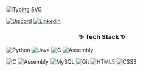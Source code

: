 [![Typing SVG](https://readme-typing-svg.herokuapp.com?font=Fira+Code&pause=1000&color=00F718&width=200&lines=Hi+There!;I'm+Malek)](https://git.io/typing-svg)

[![Discord](https://img.shields.io/badge/Discord-5865F2?style=flat-square&logo=discord&logoColor=white)](https://discord.gg/mylink)
[![LinkedIn](https://img.shields.io/badge/LinkedIn-0A66C2?style=flat-square&logo=linkedin&logoColor=white)](https://linkedin.com/in/myprofile)
</p>

<h3 align="center">✨ Tech Stack ✨</h3>
<p align="center">
  
![Python](https://img.shields.io/badge/Python-3776AB?style=for-the-badge&logo=python&logoColor=white&labelColor=306998&color=FFD43B)
![Java](https://img.shields.io/badge/Java-007396?style=for-the-badge&logo=openjdk&logoColor=white&labelColor=5382A1)
![C](https://img.shields.io/badge/C-00599C?style=for-the-badge&logo=c&logoColor=white&labelColor=A8B9CC)
![Assembly](https://img.shields.io/badge/Assembly-6E4C13?style=for-the-badge&logo=asm&logoColor=white&labelColor=black)
  
  
  <img src="https://img.shields.io/badge/C-00599C?style=for-the-badge&logo=c&logoColor=white&color=linear-gradient(45deg,#00599C,#A8B9CC)" alt="C">
  <img src="https://img.shields.io/badge/Assembly-6E4C13?style=for-the-badge&logo=asm&logoColor=white&color=linear-gradient(45deg,#6E4C13,#000000)" alt="Assembly">
  <img src="https://img.shields.io/badge/MySQL-4479A1?style=for-the-badge&logo=mysql&logoColor=white&color=linear-gradient(45deg,#4479A1,#005C84)" alt="MySQL">
  <img src="https://img.shields.io/badge/Git-F05032?style=for-the-badge&logo=git&logoColor=white&color=linear-gradient(45deg,#F05032,#E44C30)" alt="Git">
  <img src="https://img.shields.io/badge/HTML5-E34F26?style=for-the-badge&logo=html5&logoColor=white&color=linear-gradient(45deg,#E34F26,#EB5E28)" alt="HTML5">
  <img src="https://img.shields.io/badge/CSS3-1572B6?style=for-the-badge&logo=css3&logoColor=white&color=linear-gradient(45deg,#1572B6,#2965F1)" alt="CSS3">
</p>
